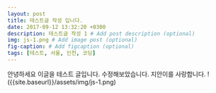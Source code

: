 ```yaml
---
layout: post
title: 테스트글 작성 입니다.
date: 2017-09-12 13:32:20 +0300
description: 테스트글 작성 1 # Add post description (optional)
img: js-1.png # Add image post (optional)
fig-caption: # Add figcaption (optional)
tags: [테스트, 서울, 인천, 코딩]
---
```

안녕하세요 이글을 테스트 글입니다.
수정해보았습니다.
지안이를 사랑합니다.
!({{site.baseurl}}/assets/img/js-1.png)